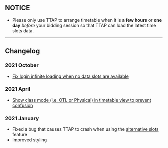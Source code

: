 ## NOTICE

- Please only use TTAP to arrange timetable when it is **a few hours** or **one day** _before_ your bidding session so that TTAP can load the latest time slots data.

---

## Changelog

### 2021 October

- [Fix login infinite loading when no data slots are available](https://github.com/wongjiahau/ttap-web/issues/196)

### 2021 April

- [Show class mode (i.e. OTL or Physical) in timetable view to prevent confusion](https://github.com/wongjiahau/ttap-web/issues/195#issuecomment-823070442)

### 2021 January

- Fixed a bug that causes TTAP to crash when using the [alternative slots](https://github.com/wongjiahau/ttap-web/blob/master/tutorials/t7.md) feature
- Improved styling
